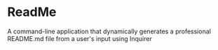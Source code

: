 # ReadMe
A command-line application that dynamically generates a professional README.md file from a user's input using Inquirer
